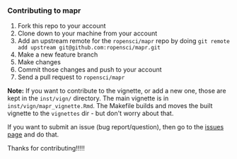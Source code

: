 ### Contributing to mapr

1. Fork this repo to your account
2. Clone down to your machine from your account
3. Add an upstream remote for the `ropensci/mapr` repo by doing `git remote add upstream git@github.com:ropensci/mapr.git`
4. Make a new feature branch
5. Make changes
6. Commit those changes and push to your account
7. Send a pull request to `ropensci/mapr`

__Note:__ If you want to contribute to the vignette, or add a new one, those are kept in the `inst/vign/` directory. The main vignette is in `inst/vign/mapr_vignette.Rmd`. The Makefile builds and moves the built vignette to the `vignettes` dir - but don't worry about that.

If you want to submit an issue (bug report/question), then go to the [issues page](https://github.com/ropensci/mapr/issues?state=open) and do that.

Thanks for contributing!!!!!
